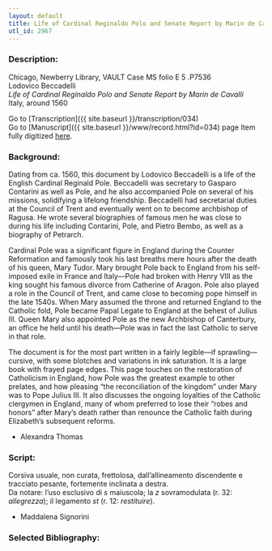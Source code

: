 ```yaml
---
layout: default
title: Life of Cardinal Reginaldo Polo and Senate Report by Marin de Cavalli
utl_id: 2967
---
```


###  Description:

Chicago, Newberry Library, VAULT Case MS folio E 5 .P7536<br>
Lodovico Beccadelli<br>
_Life of Cardinal Reginaldo Polo and Senate Report by Marin de Cavalli_<br>
Italy, around 1560

Go to [Transcription]({{ site.baseurl }}/transcription/034)<br>
Go to [Manuscript]({{ site.baseurl }}/www/record.html?id=034) page
Item fully digitized [here](http://collections.carli.illinois.edu/cdm/ref/collection/nby_dig/id/21747).


###  Background:

Dating from ca. 1560, this document by Lodovico Beccadelli is a life of the English Cardinal Reginald Pole. Beccadelli was secretary to Gasparo Contarini as well as Pole, and he also accompanied Pole on several of his missions, solidifying a lifelong friendship. Beccadelli had secretarial duties at the Council of Trent and eventually went on to become archbishop of Ragusa. He wrote several biographies of famous men he was close to during his life including Contarini, Pole, and Pietro Bembo, as well as a biography of Petrarch.

Cardinal Pole was a significant figure in England during the Counter Reformation and famously took his last breaths mere hours after the death of his queen, Mary Tudor. Mary brought Pole back to England from his self-imposed exile in France and Italy––Pole had broken with Henry VIII as the king sought his famous divorce from Catherine of Aragon. Pole also played a role in the Council of Trent, and came close to becoming pope himself in the late 1540s. When Mary assumed the throne and returned England to the Catholic fold, Pole became Papal Legate to England at the behest of Julius III. Queen Mary also appointed Pole as the new Archbishop of Canterbury, an office he held until his death––Pole was in fact the last Catholic to serve in that role.

The document is for the most part written in a fairly legible––if sprawling––cursive, with some blotches and variations in ink saturation. It is a large book with frayed page edges. This page touches on the restoration of Catholicism in England, how Pole was the greatest example to other prelates, and how pleasing “the reconciliation of the kingdom” under Mary was to Pope Julius III. It also discusses the ongoing loyalties of the Catholic clergymen in England, many of whom preferred to lose their “robes and honors” after Mary’s death rather than renounce the Catholic faith during Elizabeth’s subsequent reforms.
-  Alexandra Thomas

###  Script:

Corsiva usuale, non curata, frettolosa, dall’allineamento discendente e tracciato pesante, fortemente inclinata a destra.<br>
Da notare: l’uso esclusivo di _s_ maiuscola; la _z_ sovramodulata (r. 32: _allegrezza_); il legamento _st_ (r. 12: _restituire_).<br>
- Maddalena Signorini

###  Selected Bibliography:


